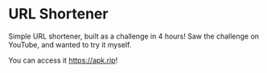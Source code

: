 # URL Shortener

Simple URL shortener, built as a challenge in 4 hours! Saw the challenge on YouTube, and wanted to try it myself.

You can access it <https://apk.rip>!
